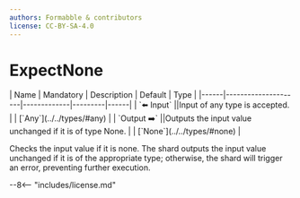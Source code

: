 ```yaml
---
authors: Formabble & contributors
license: CC-BY-SA-4.0
---
```



# ExpectNone

<div class="sh-parameters" markdown="1">
| Name | Mandatory | Description | Default | Type |
|------|---------------------|-------------|---------|------|
| `⬅️ Input` ||Input of any type is accepted. | | [`Any`](../../types/#any) |
| `Output ➡️` ||Outputs the input value unchanged if it is of type None. | | [`None`](../../types/#none) |

</div>

Checks the input value if it is none. The shard outputs the input value unchanged if it is of the appropriate type; otherwise, the shard will trigger an error, preventing further execution.

--8<-- "includes/license.md"

